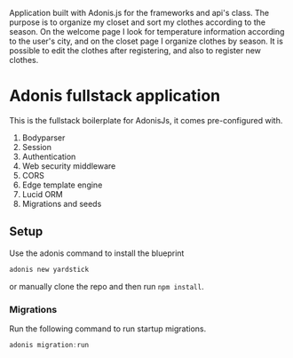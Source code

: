 Application built with Adonis.js  for the frameworks and api's class.
The purpose is to organize my closet and sort my clothes according to the season.
On the welcome page I look for temperature information according to the user's city, and on the closet page I organize clothes by season.
It is possible to edit the clothes after registering, and also to register new clothes.



# Adonis fullstack application

This is the fullstack boilerplate for AdonisJs, it comes pre-configured with.

1. Bodyparser
2. Session
3. Authentication
4. Web security middleware
5. CORS
6. Edge template engine
7. Lucid ORM
8. Migrations and seeds

## Setup

Use the adonis command to install the blueprint

```bash
adonis new yardstick
```

or manually clone the repo and then run `npm install`.


### Migrations

Run the following command to run startup migrations.

```js
adonis migration:run
```

